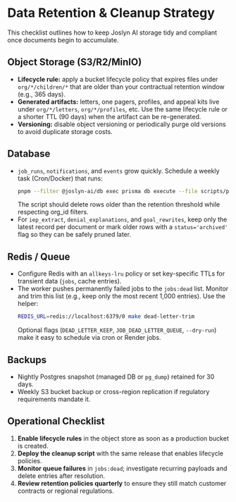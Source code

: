 # Data Retention & Cleanup Strategy

This checklist outlines how to keep Joslyn AI storage tidy and compliant once documents begin to accumulate.

## Object Storage (S3/R2/MinIO)

- **Lifecycle rule:** apply a bucket lifecycle policy that expires files under `org/*/children/*` that are older than your contractual retention window (e.g., 365 days).
- **Generated artifacts:** letters, one pagers, profiles, and appeal kits live under `org/*/letters`, `org/*/profiles`, etc. Use the same lifecycle rule or a shorter TTL (90 days) when the artifact can be re-generated.
- **Versioning:** disable object versioning or periodically purge old versions to avoid duplicate storage costs.

## Database

- `job_runs`, `notifications`, and `events` grow quickly. Schedule a weekly task (Cron/Docker) that runs:
  ```bash
  pnpm --filter @joslyn-ai/db exec prisma db execute --file scripts/purge_ephemeral.sql
  ```
  The script should delete rows older than the retention threshold while respecting org_id filters.
- For `iep_extract`, `denial_explanations`, and `goal_rewrites`, keep only the latest record per document or mark older rows with a `status='archived'` flag so they can be safely pruned later.

## Redis / Queue

- Configure Redis with an `allkeys-lru` policy or set key-specific TTLs for transient data (`jobs`, cache entries).
- The worker pushes permanently failed jobs to the `jobs:dead` list. Monitor and trim this list (e.g., keep only the most recent 1,000 entries). Use the helper:
  ```bash
  REDIS_URL=redis://localhost:6379/0 make dead-letter-trim
  ```
  Optional flags (`DEAD_LETTER_KEEP`, `JOB_DEAD_LETTER_QUEUE`, `--dry-run`) make it easy to schedule via cron or Render jobs.

## Backups

- Nightly Postgres snapshot (managed DB or `pg_dump`) retained for 30 days.
- Weekly S3 bucket backup or cross-region replication if regulatory requirements mandate it.

## Operational Checklist

1. **Enable lifecycle rules** in the object store as soon as a production bucket is created.
2. **Deploy the cleanup script** with the same release that enables lifecycle policies.
3. **Monitor queue failures** in `jobs:dead`; investigate recurring payloads and delete entries after resolution.
4. **Review retention policies quarterly** to ensure they still match customer contracts or regional regulations.
